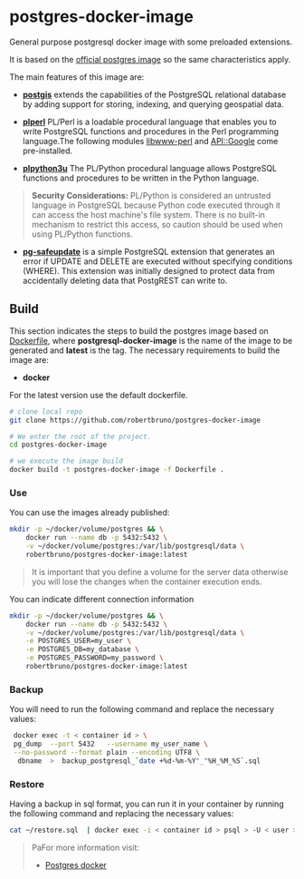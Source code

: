 # postgres-docker-image

General purpose postgresql docker image with some preloaded extensions.

It is based on the [official postgres image](https://hub.docker.com/_/postgres/) so the same characteristics apply.

The main features of this image are:

* **[postgis](https://postgis.net/)** extends the capabilities of the PostgreSQL relational database by adding support for storing, indexing, and querying geospatial data.

* **[plperl](https://www.postgresql.org/docs/current/plperl.html)** PL/Perl is a loadable procedural language that enables you to write PostgreSQL functions and procedures in the Perl programming language.The following modules [libwww-perl](https://metacpan.org/dist/libwww-perl) and [API::Google](https://metacpan.org/pod/API::Google) come pre-installed.

* **[plpython3u](https://www.postgresql.org/docs/current/plpython.html)**  The PL/Python procedural language allows PostgreSQL functions and procedures to be written in the Python language.

> **Security Considerations:** PL/Python is considered an untrusted language in PostgreSQL because Python code executed through it can access the host machine's file system. There is no built-in mechanism to restrict this access, so caution should be used when using PL/Python functions.

* **[pg-safeupdate](https://github.com/eradman/pg-safeupdate)** is a simple PostgreSQL extension that generates an error if UPDATE and DELETE are executed without specifying conditions (WHERE). This extension was initially designed to protect data from accidentally deleting data that PostgREST can write to.

## Build

This section indicates the steps to build the postgres image based on [Dockerfile](Dockerfile), where **postgresql-docker-image** is the name of the image to be generated and **latest** is the tag. The necessary requirements to build the image are:

* **docker**

For the latest version use the default dockerfile.

```bash
# clone local repo
git clone https://github.com/robertbruno/postgres-docker-image

# We enter the root of the project.
cd postgres-docker-image

# we execute the image build
docker build -t postgres-docker-image -f Dockerfile .
```

### Use

You can use the images already published:

```bash
mkdir -p ~/docker/volume/postgres && \
    docker run --name db -p 5432:5432 \
    -v ~/docker/volume/postgres:/var/lib/postgresql/data \
    robertbruno/postgres-docker-image:latest
```

> It is important that you define a volume for the server data otherwise you will lose the changes when the container execution ends.

You can indicate different connection information

```bash
mkdir -p ~/docker/volume/postgres && \
    docker run --name db -p 5432:5432 \
    -v ~/docker/volume/postgres:/var/lib/postgresql/data \
    -e POSTGRES_USER=my_user \
    -e POSTGRES_DB=my_database \
    -e POSTGRES_PASSWORD=my_password \
    robertbruno/postgres-docker-image:latest
```

### Backup

You will need to run the following command and replace the necessary values:
```bash
 docker exec -t < container id > \
 pg_dump  --port 5432   --username my_user_name \
 --no-password --format plain --encoding UTF8 \
  dbname  >  backup_postgresql_`date +%d-%m-%Y"_"%H_%M_%S`.sql
```

### Restore

Having a backup in sql format, you can run it in your container by running the following command and replacing the necessary values:
```bash
cat ~/restore.sql  | docker exec -i < container id > psql > -U < user > -d < database >
```
> PaFor more information visit:
>
> * [Postgres docker](https://hub.docker.com/_/postgres)

